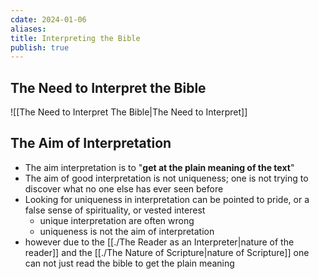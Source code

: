 ```yaml
---
cdate: 2024-01-06
aliases: 
title: Interpreting the Bible
publish: true
---
```


## The Need to Interpret the Bible
![[The Need to Interpret The Bible|The Need to Interpret]]


## The Aim of Interpretation
* The aim interpretation is to "**get at the plain meaning of the text**"
* The aim of good interpretation is not uniqueness; one is not trying to discover what no one else has ever seen before
* Looking for uniqueness in interpretation can be pointed to pride, or a false sense of spirituality, or vested interest
    * unique interpretation are often wrong
    * uniqueness is not the aim of interpretation
* however due to the [[./The Reader as an Interpreter|nature of the reader]] and the [[./The Nature of Scripture|nature of Scripture]] one can  not just read the bible to get the plain meaning